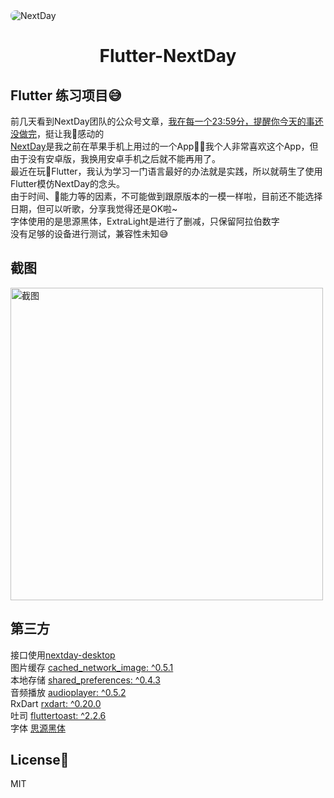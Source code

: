 <img src="https://s2.ax1x.com/2019/01/22/kkKXLj.png" alt="NextDay" border="0" style="display:block;margin: 0 auto;border-radius:8px">
<h1 style="text-align:center;">Flutter-NextDay</h1>

## Flutter 练习项目😅
前几天看到NextDay团队的公众号文章，[我在每一个23:59分，提醒你今天的事还没做完](https://mp.weixin.qq.com/s/HA-eZ_fuA3z4krlnppa_EQ)，挺让我感动的  
[NextDay](https://itunes.apple.com/cn/app/id491352621?mt=8)是我之前在苹果手机上用过的一个App，我个人非常喜欢这个App，但由于没有安卓版，我换用安卓手机之后就不能再用了。   
最近在玩Flutter，我认为学习一门语言最好的办法就是实践，所以就萌生了使用Flutter模仿NextDay的念头。    
由于时间、能力等的因素，不可能做到跟原版本的一模一样啦，目前还不能选择日期，但可以听歌，分享我觉得还是OK啦~  
字体使用的是思源黑体，ExtraLight是进行了删减，只保留阿拉伯数字  
没有足够的设备进行测试，兼容性未知😅 

## 截图
<img src="https://s2.ax1x.com/2019/01/22/kkKPrd.md.png" height = "500" alt="截图"/>

## 第三方
接口使用[nextday-desktop](https://github.com/sanddudu/nextday-desktop)   
图片缓存 [cached_network_image: ^0.5.1](https://github.com/renefloor/flutter_cached_network_image)  
本地存储 [shared_preferences: ^0.4.3](https://github.com/flutter/plugins/tree/master/packages/shared_preferences)  
音频播放 [audioplayer: ^0.5.2](https://github.com/rxlabz/audioplayer)  
RxDart [rxdart: ^0.20.0](https://github.com/ReactiveX/rxdart)  
吐司 [fluttertoast: ^2.2.6](https://github.com/PonnamKarthik/FlutterToast)  
字体 [思源黑体](https://github.com/adobe-fonts/source-han-sans)

## License
MIT